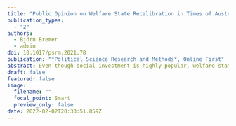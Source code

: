 ```yaml
---
title: "Public Opinion on Welfare State Recalibration in Times of Austerity: Evidence from Survey Experiments"
publication_types:
  - "2"
authors:
  - Björn Bremer
  - admin
doi: 10.1017/psrm.2021.78
publication: "*Political Science Research and Methods*, Online First"
abstract: Even though social investment is highly popular, welfare state recalibration remains an uphill battle. When resources are scarce in times of austerity, welfare recalibration involves multidimensional trade-offs. Existing research primarily studied preferences towards individual policies or trade-offs in specific policy fields, failing to capture citizen's overall social policy priorities. Using two novel survey experiments in three European countries, we show that citizens have clear social policy priorities: pension and education enjoy a high, family policies a medium, and labor market policies a low priority. However, policy constitutencies differ in thei relative priorities. Our findings suggest that welfare state recalibration is difficult because trade-offs are unpopular, and distributive conflicts in mature welfare states are mainly about distributing resources to specific social groups. 
draft: false
featured: false
image:
  filename: ""
  focal_point: Smart
  preview_only: false
date: 2022-02-02T20:33:51.859Z
---
```

